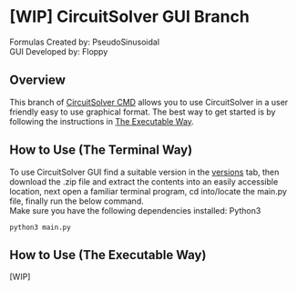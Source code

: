 # [WIP] CircuitSolver GUI Branch
Formulas Created by: PseudoSinusoidal\
GUI Developed by: Floppy

## Overview
This branch of [CircuitSolver CMD](https://github.com/PseudoSinusoidal/CircuitSolver) allows you to use CircuitSolver in a user friendly easy to use graphical format.
The best way to get started is by following the instructions in [The Executable Way](#how-to-use-the-executable-way).

## How to Use (The Terminal Way)
To use CircuitSolver GUI find a suitable version in the [versions](https://github.com/PseudoSinusoidal/CircuitSolver/tree/gui) tab, then download the .zip file and extract the contents into an easily accessible location, next open a familiar terminal program, cd into/locate the main.py file, finally run the below command.\
Make sure you have the following dependencies installed: Python3
```
python3 main.py
```

## How to Use (The Executable Way)
[WIP]
